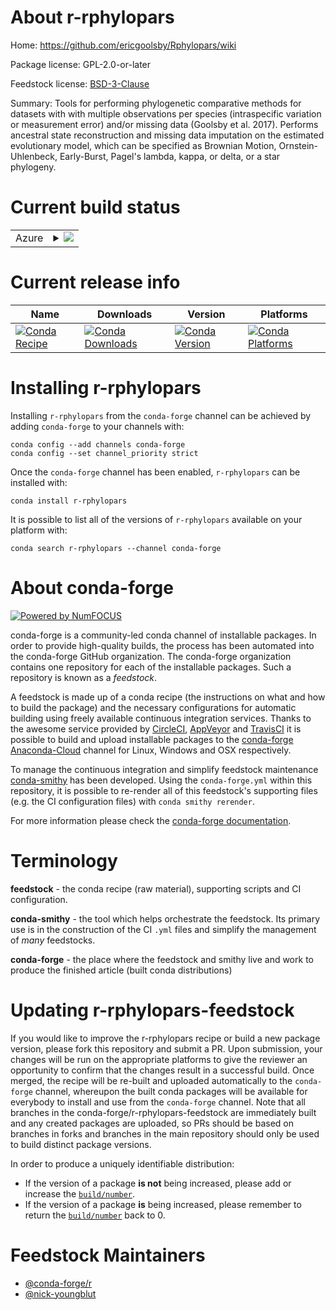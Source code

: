 About r-rphylopars
==================

Home: https://github.com/ericgoolsby/Rphylopars/wiki

Package license: GPL-2.0-or-later

Feedstock license: [BSD-3-Clause](https://github.com/conda-forge/r-rphylopars-feedstock/blob/master/LICENSE.txt)

Summary: Tools for performing phylogenetic comparative methods for datasets with with multiple observations per species (intraspecific variation or measurement error) and/or missing data (Goolsby et al. 2017). Performs ancestral state reconstruction and missing data imputation on the estimated evolutionary model, which can be specified as Brownian Motion, Ornstein-Uhlenbeck, Early-Burst, Pagel's lambda, kappa, or delta, or a star phylogeny.

Current build status
====================


<table>
    
  <tr>
    <td>Azure</td>
    <td>
      <details>
        <summary>
          <a href="https://dev.azure.com/conda-forge/feedstock-builds/_build/latest?definitionId=12668&branchName=master">
            <img src="https://dev.azure.com/conda-forge/feedstock-builds/_apis/build/status/r-rphylopars-feedstock?branchName=master">
          </a>
        </summary>
        <table>
          <thead><tr><th>Variant</th><th>Status</th></tr></thead>
          <tbody><tr>
              <td>linux_64_r_base4.0</td>
              <td>
                <a href="https://dev.azure.com/conda-forge/feedstock-builds/_build/latest?definitionId=12668&branchName=master">
                  <img src="https://dev.azure.com/conda-forge/feedstock-builds/_apis/build/status/r-rphylopars-feedstock?branchName=master&jobName=linux&configuration=linux_64_r_base4.0" alt="variant">
                </a>
              </td>
            </tr><tr>
              <td>linux_64_r_base4.1</td>
              <td>
                <a href="https://dev.azure.com/conda-forge/feedstock-builds/_build/latest?definitionId=12668&branchName=master">
                  <img src="https://dev.azure.com/conda-forge/feedstock-builds/_apis/build/status/r-rphylopars-feedstock?branchName=master&jobName=linux&configuration=linux_64_r_base4.1" alt="variant">
                </a>
              </td>
            </tr><tr>
              <td>osx_64_r_base4.0</td>
              <td>
                <a href="https://dev.azure.com/conda-forge/feedstock-builds/_build/latest?definitionId=12668&branchName=master">
                  <img src="https://dev.azure.com/conda-forge/feedstock-builds/_apis/build/status/r-rphylopars-feedstock?branchName=master&jobName=osx&configuration=osx_64_r_base4.0" alt="variant">
                </a>
              </td>
            </tr><tr>
              <td>osx_64_r_base4.1</td>
              <td>
                <a href="https://dev.azure.com/conda-forge/feedstock-builds/_build/latest?definitionId=12668&branchName=master">
                  <img src="https://dev.azure.com/conda-forge/feedstock-builds/_apis/build/status/r-rphylopars-feedstock?branchName=master&jobName=osx&configuration=osx_64_r_base4.1" alt="variant">
                </a>
              </td>
            </tr>
          </tbody>
        </table>
      </details>
    </td>
  </tr>
</table>

Current release info
====================

| Name | Downloads | Version | Platforms |
| --- | --- | --- | --- |
| [![Conda Recipe](https://img.shields.io/badge/recipe-r--rphylopars-green.svg)](https://anaconda.org/conda-forge/r-rphylopars) | [![Conda Downloads](https://img.shields.io/conda/dn/conda-forge/r-rphylopars.svg)](https://anaconda.org/conda-forge/r-rphylopars) | [![Conda Version](https://img.shields.io/conda/vn/conda-forge/r-rphylopars.svg)](https://anaconda.org/conda-forge/r-rphylopars) | [![Conda Platforms](https://img.shields.io/conda/pn/conda-forge/r-rphylopars.svg)](https://anaconda.org/conda-forge/r-rphylopars) |

Installing r-rphylopars
=======================

Installing `r-rphylopars` from the `conda-forge` channel can be achieved by adding `conda-forge` to your channels with:

```
conda config --add channels conda-forge
conda config --set channel_priority strict
```

Once the `conda-forge` channel has been enabled, `r-rphylopars` can be installed with:

```
conda install r-rphylopars
```

It is possible to list all of the versions of `r-rphylopars` available on your platform with:

```
conda search r-rphylopars --channel conda-forge
```


About conda-forge
=================

[![Powered by NumFOCUS](https://img.shields.io/badge/powered%20by-NumFOCUS-orange.svg?style=flat&colorA=E1523D&colorB=007D8A)](http://numfocus.org)

conda-forge is a community-led conda channel of installable packages.
In order to provide high-quality builds, the process has been automated into the
conda-forge GitHub organization. The conda-forge organization contains one repository
for each of the installable packages. Such a repository is known as a *feedstock*.

A feedstock is made up of a conda recipe (the instructions on what and how to build
the package) and the necessary configurations for automatic building using freely
available continuous integration services. Thanks to the awesome service provided by
[CircleCI](https://circleci.com/), [AppVeyor](https://www.appveyor.com/)
and [TravisCI](https://travis-ci.com/) it is possible to build and upload installable
packages to the [conda-forge](https://anaconda.org/conda-forge)
[Anaconda-Cloud](https://anaconda.org/) channel for Linux, Windows and OSX respectively.

To manage the continuous integration and simplify feedstock maintenance
[conda-smithy](https://github.com/conda-forge/conda-smithy) has been developed.
Using the ``conda-forge.yml`` within this repository, it is possible to re-render all of
this feedstock's supporting files (e.g. the CI configuration files) with ``conda smithy rerender``.

For more information please check the [conda-forge documentation](https://conda-forge.org/docs/).

Terminology
===========

**feedstock** - the conda recipe (raw material), supporting scripts and CI configuration.

**conda-smithy** - the tool which helps orchestrate the feedstock.
                   Its primary use is in the construction of the CI ``.yml`` files
                   and simplify the management of *many* feedstocks.

**conda-forge** - the place where the feedstock and smithy live and work to
                  produce the finished article (built conda distributions)


Updating r-rphylopars-feedstock
===============================

If you would like to improve the r-rphylopars recipe or build a new
package version, please fork this repository and submit a PR. Upon submission,
your changes will be run on the appropriate platforms to give the reviewer an
opportunity to confirm that the changes result in a successful build. Once
merged, the recipe will be re-built and uploaded automatically to the
`conda-forge` channel, whereupon the built conda packages will be available for
everybody to install and use from the `conda-forge` channel.
Note that all branches in the conda-forge/r-rphylopars-feedstock are
immediately built and any created packages are uploaded, so PRs should be based
on branches in forks and branches in the main repository should only be used to
build distinct package versions.

In order to produce a uniquely identifiable distribution:
 * If the version of a package **is not** being increased, please add or increase
   the [``build/number``](https://docs.conda.io/projects/conda-build/en/latest/resources/define-metadata.html#build-number-and-string).
 * If the version of a package **is** being increased, please remember to return
   the [``build/number``](https://docs.conda.io/projects/conda-build/en/latest/resources/define-metadata.html#build-number-and-string)
   back to 0.

Feedstock Maintainers
=====================

* [@conda-forge/r](https://github.com/conda-forge/r/)
* [@nick-youngblut](https://github.com/nick-youngblut/)

